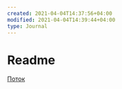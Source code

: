 ```yaml
---
created: 2021-04-04T14:37:56+04:00
modified: 2021-04-04T14:39:44+04:00
type: Journal
---
```


# Readme

[Поток](./blob/master/Поток.md)
